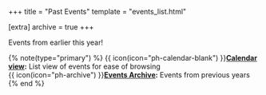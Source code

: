 +++
title = "Past Events"
template = "events_list.html"

[extra]
archive = true
+++

Events from earlier this year!
<!-- more -->

{% note(type="primary") %}
{{ icon(icon="ph-calendar-blank") }}**[Calendar view](@/events/archive/calendar.md):** List view of events for ease of browsing  
{{ icon(icon="ph-archive") }}**[Events Archive](@/events/archive/_index.md):** Events from previous years
{% end %}

